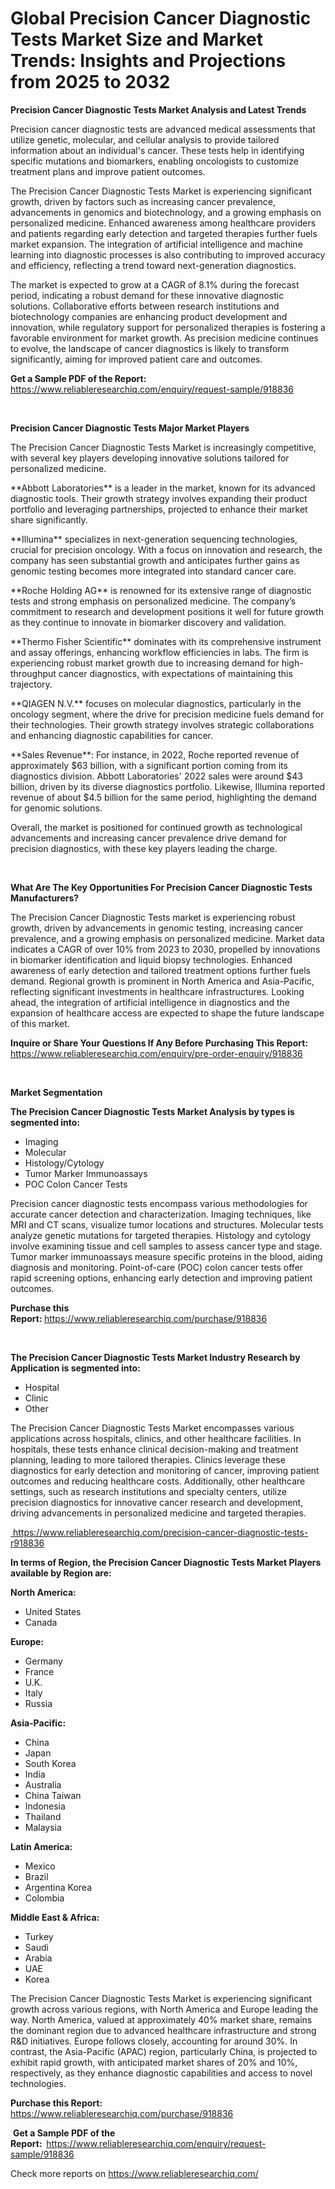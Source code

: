 <p><h1>Global Precision Cancer Diagnostic Tests Market Size and Market Trends: Insights and Projections from 2025 to 2032</h1></p><p><strong>Precision Cancer Diagnostic Tests Market Analysis and Latest Trends</strong></p>
<p><p>Precision cancer diagnostic tests are advanced medical assessments that utilize genetic, molecular, and cellular analysis to provide tailored information about an individual's cancer. These tests help in identifying specific mutations and biomarkers, enabling oncologists to customize treatment plans and improve patient outcomes.</p><p>The Precision Cancer Diagnostic Tests Market is experiencing significant growth, driven by factors such as increasing cancer prevalence, advancements in genomics and biotechnology, and a growing emphasis on personalized medicine. Enhanced awareness among healthcare providers and patients regarding early detection and targeted therapies further fuels market expansion. The integration of artificial intelligence and machine learning into diagnostic processes is also contributing to improved accuracy and efficiency, reflecting a trend toward next-generation diagnostics.</p><p>The market is expected to grow at a CAGR of 8.1% during the forecast period, indicating a robust demand for these innovative diagnostic solutions. Collaborative efforts between research institutions and biotechnology companies are enhancing product development and innovation, while regulatory support for personalized therapies is fostering a favorable environment for market growth. As precision medicine continues to evolve, the landscape of cancer diagnostics is likely to transform significantly, aiming for improved patient care and outcomes.</p></p>
<p><strong>Get a Sample PDF of the Report:&nbsp;</strong> <a href="https://www.reliableresearchiq.com/enquiry/request-sample/918836?utm_campaign=2802&utm_medium=2&utm_source=Github&utm_content=ia&utm_term=07032025&utm_id=precision-cancer-diagnostic-tests">https://www.reliableresearchiq.com/enquiry/request-sample/918836</a></p>
<p>&nbsp;</p>
<p><strong>Precision Cancer Diagnostic Tests Major Market Players</strong></p>
<p><p>The Precision Cancer Diagnostic Tests Market is increasingly competitive, with several key players developing innovative solutions tailored for personalized medicine. </p><p>**Abbott Laboratories** is a leader in the market, known for its advanced diagnostic tools. Their growth strategy involves expanding their product portfolio and leveraging partnerships, projected to enhance their market share significantly. </p><p>**Illumina** specializes in next-generation sequencing technologies, crucial for precision oncology. With a focus on innovation and research, the company has seen substantial growth and anticipates further gains as genomic testing becomes more integrated into standard cancer care.</p><p>**Roche Holding AG** is renowned for its extensive range of diagnostic tests and strong emphasis on personalized medicine. The company’s commitment to research and development positions it well for future growth as they continue to innovate in biomarker discovery and validation.</p><p>**Thermo Fisher Scientific** dominates with its comprehensive instrument and assay offerings, enhancing workflow efficiencies in labs. The firm is experiencing robust market growth due to increasing demand for high-throughput cancer diagnostics, with expectations of maintaining this trajectory.</p><p>**QIAGEN N.V.** focuses on molecular diagnostics, particularly in the oncology segment, where the drive for precision medicine fuels demand for their technologies. Their growth strategy involves strategic collaborations and enhancing diagnostic capabilities for cancer.</p><p>**Sales Revenue**: For instance, in 2022, Roche reported revenue of approximately $63 billion, with a significant portion coming from its diagnostics division. Abbott Laboratories' 2022 sales were around $43 billion, driven by its diverse diagnostics portfolio. Likewise, Illumina reported revenue of about $4.5 billion for the same period, highlighting the demand for genomic solutions.</p><p>Overall, the market is positioned for continued growth as technological advancements and increasing cancer prevalence drive demand for precision diagnostics, with these key players leading the charge.</p></p>
<p>&nbsp;</p>
<p><strong>What Are The Key Opportunities For Precision Cancer Diagnostic Tests Manufacturers?</strong></p>
<p><p>The Precision Cancer Diagnostic Tests market is experiencing robust growth, driven by advancements in genomic testing, increasing cancer prevalence, and a growing emphasis on personalized medicine. Market data indicates a CAGR of over 10% from 2023 to 2030, propelled by innovations in biomarker identification and liquid biopsy technologies. Enhanced awareness of early detection and tailored treatment options further fuels demand. Regional growth is prominent in North America and Asia-Pacific, reflecting significant investments in healthcare infrastructures. Looking ahead, the integration of artificial intelligence in diagnostics and the expansion of healthcare access are expected to shape the future landscape of this market.</p></p>
<p><strong>Inquire or Share Your Questions If Any Before Purchasing This Report:</strong> <a href="https://www.reliableresearchiq.com/enquiry/pre-order-enquiry/918836?utm_campaign=2802&utm_medium=2&utm_source=Github&utm_content=ia&utm_term=07032025&utm_id=precision-cancer-diagnostic-tests">https://www.reliableresearchiq.com/enquiry/pre-order-enquiry/918836</a></p>
<p>&nbsp;</p>
<p><strong>Market Segmentation</strong></p>
<p><strong>The Precision Cancer Diagnostic Tests Market Analysis by types is segmented into:</strong></p>
<p><ul><li>Imaging</li><li>Molecular</li><li>Histology/Cytology</li><li>Tumor Marker Immunoassays</li><li>POC Colon Cancer Tests</li></ul></p>
<p><p>Precision cancer diagnostic tests encompass various methodologies for accurate cancer detection and characterization. Imaging techniques, like MRI and CT scans, visualize tumor locations and structures. Molecular tests analyze genetic mutations for targeted therapies. Histology and cytology involve examining tissue and cell samples to assess cancer type and stage. Tumor marker immunoassays measure specific proteins in the blood, aiding diagnosis and monitoring. Point-of-care (POC) colon cancer tests offer rapid screening options, enhancing early detection and improving patient outcomes.</p></p>
<p><strong>Purchase this Report:&nbsp;</strong><a href="https://www.reliableresearchiq.com/purchase/918836?utm_campaign=2802&utm_medium=2&utm_source=Github&utm_content=ia&utm_term=07032025&utm_id=precision-cancer-diagnostic-tests">https://www.reliableresearchiq.com/purchase/918836</a></p>
<p>&nbsp;</p>
<p><strong>The Precision Cancer Diagnostic Tests Market Industry Research by Application is segmented into:</strong></p>
<p><ul><li>Hospital</li><li>Clinic</li><li>Other</li></ul></p>
<p><p>The Precision Cancer Diagnostic Tests Market encompasses various applications across hospitals, clinics, and other healthcare facilities. In hospitals, these tests enhance clinical decision-making and treatment planning, leading to more tailored therapies. Clinics leverage these diagnostics for early detection and monitoring of cancer, improving patient outcomes and reducing healthcare costs. Additionally, other healthcare settings, such as research institutions and specialty centers, utilize precision diagnostics for innovative cancer research and development, driving advancements in personalized medicine and targeted therapies.</p></p>
<p><a href="https://www.reliableresearchiq.com/precision-cancer-diagnostic-tests-r918836?utm_campaign=2802&utm_medium=2&utm_source=Github&utm_content=ia&utm_term=07032025&utm_id=precision-cancer-diagnostic-tests">&nbsp;https://www.reliableresearchiq.com/precision-cancer-diagnostic-tests-r918836</a></p>
<p><strong>In terms of Region, the Precision Cancer Diagnostic Tests Market Players available by Region are:</strong></p>
<p>
    <p> <strong> North America: </strong>
        <ul>
            <li>United States</li>
            <li>Canada</li>
        </ul>
        </p> 
    <p> <strong> Europe: </strong>
        <ul>
            <li>Germany</li>
            <li>France</li>
            <li>U.K.</li>
            <li>Italy</li>
            <li>Russia</li>
        </ul>
        </p> 
    <p> <strong> Asia-Pacific: </strong>
        <ul>
            <li>China</li>
            <li>Japan</li>
            <li>South Korea</li>
            <li>India</li>
            <li>Australia</li>
            <li>China Taiwan</li>
            <li>Indonesia</li>
            <li>Thailand</li>
            <li>Malaysia</li>
        </ul>
        </p> 
    <p> <strong> Latin America: </strong>
        <ul>
            <li>Mexico</li>
            <li>Brazil</li>
            <li>Argentina Korea</li>
            <li>Colombia</li>
        </ul>
        </p> 
    <p> <strong> Middle East & Africa: </strong>
        <ul>
            <li>Turkey</li>
            <li>Saudi</li>
            <li>Arabia</li>
            <li>UAE</li>
            <li>Korea</li>
        </ul>
    </p>
    </p>
<p><p>The Precision Cancer Diagnostic Tests Market is experiencing significant growth across various regions, with North America and Europe leading the way. North America, valued at approximately 40% market share, remains the dominant region due to advanced healthcare infrastructure and strong R&D initiatives. Europe follows closely, accounting for around 30%. In contrast, the Asia-Pacific (APAC) region, particularly China, is projected to exhibit rapid growth, with anticipated market shares of 20% and 10%, respectively, as they enhance diagnostic capabilities and access to novel technologies.</p></p>
<p><strong>Purchase this Report: </strong><a href="https://www.reliableresearchiq.com/purchase/918836?utm_campaign=2802&utm_medium=2&utm_source=Github&utm_content=ia&utm_term=07032025&utm_id=precision-cancer-diagnostic-tests">https://www.reliableresearchiq.com/purchase/918836</a></p>
<p>&nbsp;<strong>Get a Sample PDF of the Report:&nbsp;&nbsp;</strong><a href="https://www.reliableresearchiq.com/enquiry/request-sample/918836?utm_campaign=2802&utm_medium=2&utm_source=Github&utm_content=ia&utm_term=07032025&utm_id=precision-cancer-diagnostic-tests">https://www.reliableresearchiq.com/enquiry/request-sample/918836</a></p>
<p><strong></strong></p>
<p>Check more reports on <a href="https://www.reliableresearchiq.com/?utm_campaign=2802&utm_medium=2&utm_source=Github&utm_content=ia&utm_term=07032025&utm_id=precision-cancer-diagnostic-tests">https://www.reliableresearchiq.com/</a></p>